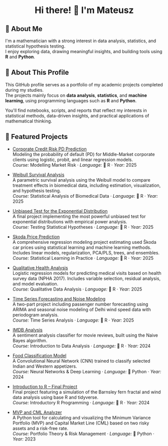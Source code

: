 <h1 align="center">Hi there! 👋 I'm Mateusz</h1>

## 🧠 About Me

I'm a mathematician with a strong interest in data analysis, statistics, and statistical hypothesis testing.  
I enjoy exploring data, drawing meaningful insights, and building tools using **R** and **Python**.


## 📁 About This Profile

This GitHub profile serves as a portfolio of my academic projects completed during my studies.  
The projects mainly focus on **data analysis**, **statistics**, and **machine learning**, using programming languages such as **R** and **Python**.

You'll find notebooks, scripts, and reports that reflect my interests in statistical methods, data-driven insights, and practical applications of mathematical thinking.


## 📌 Featured Projects

- [Corporate Credit Risk PD Prediction](https://github.com/MatMgl/corporate-credit-risk-pd)  
  Modeling the probability of default (PD) for Middle-Market corporate clients using logistic, probit, and linear regression models.  
  *Course:* Modelling Market Risk · *Language:* 📘 R · *Year:* 2025

- [Weibull Survival Analysis](https://github.com/MatMgl/weibull-survival-analysis)  
  A parametric survival analysis using the Weibull model to compare treatment effects in biomedical data, including estimation, visualization, and hypothesis testing.  
  *Course:* Statistical Analysis of Biomedical Data · *Language:* 📘 R · *Year:* 2025

- [Unbiased Test for the Exponential Distribution](https://github.com/MatMgl/unbiased-test-exponential)  
  A final project implementing the most powerful unbiased test for exponential distributions with empirical power analysis.  
  *Course:* Testing Statistical Hypotheses · *Language:* 📘 R · *Year:* 2025

- [Skoda Price Prediction](skoda-price-prediction)  
  A comprehensive regression modeling project estimating used Škoda car prices using statistical learning and machine learning methods. Includes linear models, regularization, PCA/PLS, trees, and ensembles.  
  *Course:* Statistical Learning in Practice · *Language:* 📘 R · *Year:* 2025

- [Qualitative Health Analysis](https://github.com/MatMgl/qualitative-health-analysis)  
  Logistic regression models for predicting medical visits based on health survey data (NPHA 2017). Includes variable selection, residual analysis, and model evaluation.  
  *Course:* Qualitative Data Analysis · *Language:* 📘 R · *Year:* 2025
  
- [Time Series Forecasting and Noise Modeling](https://github.com/MatMgl/ts-passengers-wind-analysis)  
  A two-part project including passenger number forecasting using ARIMA and seasonal noise modeling of Delhi wind speed data with periodogram analysis.  
  *Course:* Time Series Analysis · *Language:* 📘 R · *Year:* 2025 

- [IMDB Analysis](https://github.com/akil000/IMDB-analysis)  
  A sentiment analysis classifier for movie reviews, built using the Naive Bayes algorithm.  
  *Course:* Introduction to Data Analysis · *Language:* 📘 R · *Year:* 2024

- [Food Classification Model](https://github.com/akil000/Food-classification-model)  
  A Convolutional Neural Network (CNN) trained to classify selected Indian and Western appetizers.  
  *Course:* Neural Networks & Deep Learning · *Language:* 🐍 Python · *Year:* 2024

- [Introduction to R – Final Project](https://github.com/MatMgl/introduction-to-r-final-project)  
  Final project featuring a simulation of the Barnsley fern fractal and wind data analysis using base R and tidyverse.  
  *Course:* Introductory R Programming · *Language:* 📘 R · *Year:* 2024

- [MVP and CML Analyzer](https://github.com/MatMgl/mvp-and-cml-analyzer)  
  A Python tool for calculating and visualizing the Minimum Variance Portfolio (MVP) and Capital Market Line (CML) based on two risky assets and a risk-free rate.  
  *Course:* Portfolio Theory & Risk Management · *Language:* 🐍 Python · *Year:* 2023


<!--
## 📌 Featured Projects

- [IMDB analysis](https://github.com/akil000/IMDB-analysis) – The project involved creating a classifier capable of automatically detecting the sentiment of movie reviews (positive or negative) using the Naive Bayes method; Introduction to data analysis; R; 2024
- [Food classification model](https://github.com/akil000/Food-classification-model) - The project involves the classification of selected Indian and Western appetizers using Convolutional Neural Networks (CNNs); Neural networks and deep learning; python; 2024
- [MVP and CML analyzer](https://github.com/MatMgl/mvp-and-cml-analyzer) - tool for calculating and visualizing MVP and CML based on two risky assets and a risk-free rate; Portfolio Theory and Risk Management; python; 2023
- [Introduction to R – Final Project](https://github.com/MatMgl/introduction-to-r-final-project) - A final project for an Introduction to R course featuring Barnsley fern fractal simulation and wind data analysis; R; 2024;

-->






<!--
**MatMgl/MatMgl** is a ✨ _special_ ✨ repository because its `README.md` (this file) appears on your GitHub profile.

Here are some ideas to get you started:

- 🔭 I’m currently working on ...
- 🌱 I’m currently learning ...
- 👯 I’m looking to collaborate on ...
- 🤔 I’m looking for help with ...
- 💬 Ask me about ...
- 📫 How to reach me: ...
- 😄 Pronouns: ...
- ⚡ Fun fact: ...
-->
